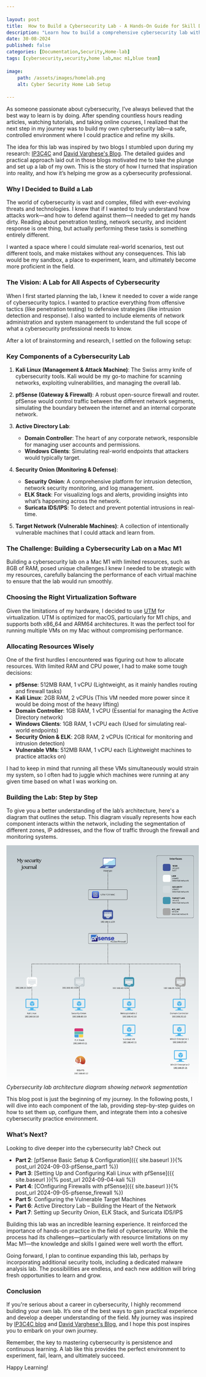 ```yaml
---

layout: post
title:  How to Build a Cybersecurity Lab - A Hands-On Guide for Skill Development
description: "Learn how to build a comprehensive cybersecurity lab with pfSense, Kali Linux, Security Onion, and Active Directory on a Mac M1 for hands-on skill development in penetration testing and network security."
date: 30-08-2024
published: false 
categories: [Documentation,Security,Home-lab]
tags: [cybersecurity,security,home lab,mac m1,blue team]

image: 
    path: /assets/images/homelab.png
    alt: Cyber Security Home Lab Setup

---
```



As someone passionate about cybersecurity, I’ve always believed that the best way to learn is by doing. After spending countless hours reading articles, watching tutorials, and taking online courses, I realized that the next step in my journey was to build my own cybersecurity lab—a safe, controlled environment where I could practice and refine my skills.

The idea for this lab was inspired by two blogs I stumbled upon during my research: [IP3C4C](https://ip3c4c.com) and [David Varghese's Blog](https://blog.davidvarghese.dev/). The detailed guides and practical approach laid out in those blogs motivated me to take the plunge and set up a lab of my own. This is the story of how I turned that inspiration into reality, and how it’s helping me grow as a cybersecurity professional.

### Why I Decided to Build a Lab

The world of cybersecurity is vast and complex, filled with ever-evolving threats and technologies. I knew that if I wanted to truly understand how attacks work—and how to defend against them—I needed to get my hands dirty. Reading about penetration testing, network security, and incident response is one thing, but actually performing these tasks is something entirely different.

I wanted a space where I could simulate real-world scenarios, test out different tools, and make mistakes without any consequences. This lab would be my sandbox, a place to experiment, learn, and ultimately become more proficient in the field.

### The Vision: A Lab for All Aspects of Cybersecurity

When I first started planning the lab, I knew it needed to cover a wide range of cybersecurity topics. I wanted to practice everything from offensive tactics (like penetration testing) to defensive strategies (like intrusion detection and response). I also wanted to include elements of network administration and system management to understand the full scope of what a cybersecurity professional needs to know.

After a lot of brainstorming and research, I settled on the following setup:

### Key Components of a Cybersecurity Lab

1. **Kali Linux (Management & Attack Machine)**: The Swiss army knife of cybersecurity tools. Kali would be my go-to machine for scanning networks, exploiting vulnerabilities, and managing the overall lab.

2. **pfSense (Gateway & Firewall)**: A robust open-source firewall and router. pfSense would control traffic between the different network segments, simulating the boundary between the internet and an internal corporate network.

3. **Active Directory Lab**:
   - **Domain Controller**: The heart of any corporate network, responsible for managing user accounts and permissions.
   - **Windows Clients**: Simulating real-world endpoints that attackers would typically target.

4. **Security Onion (Monitoring & Defense)**:
   - **Security Onion**: A comprehensive platform for intrusion detection, network security monitoring, and log management.
   - **ELK Stack**: For visualizing logs and alerts, providing insights into what’s happening across the network.
   - **Suricata IDS/IPS**: To detect and prevent potential intrusions in real-time.

5. **Target Network (Vulnerable Machines)**: A collection of intentionally vulnerable machines that I could attack and learn from.

### The Challenge: Building a Cybersecurity Lab on a Mac M1

Building a cybersecurity lab on a Mac M1 with limited resources, such as 8GB of RAM, posed unique challenges.I knew I needed to be strategic with my resources, carefully balancing the performance of each virtual machine to ensure that the lab would run smoothly.

### Choosing the Right Virtualization Software

Given the limitations of my hardware, I decided to use [UTM](https://mac.getutm.app/) for virtualization. UTM is optimized for macOS, particularly for M1 chips, and supports both x86_64 and ARM64 architectures. It was the perfect tool for running multiple VMs on my Mac without compromising performance.

### Allocating Resources Wisely

One of the first hurdles I encountered was figuring out how to allocate resources. With limited RAM and CPU power, I had to make some tough decisions:

- **pfSense**: 512MB RAM, 1 vCPU (Lightweight, as it mainly handles routing and firewall tasks)
- **Kali Linux**: 2GB RAM, 2 vCPUs (This VM needed more power since it would be doing most of the heavy lifting)
- **Domain Controller**: 1GB RAM, 1 vCPU (Essential for managing the Active Directory network)
- **Windows Clients**: 1GB RAM, 1 vCPU each (Used for simulating real-world endpoints)
- **Security Onion & ELK**: 2GB RAM, 2 vCPUs (Critical for monitoring and intrusion detection)
- **Vulnerable VMs**: 512MB RAM, 1 vCPU each (Lightweight machines to practice attacks on)

I had to keep in mind that running all these VMs simultaneously would strain my system, so I often had to juggle which machines were running at any given time based on what I was working on.

### Building the Lab: Step by Step

To give you a better understanding of the lab’s architecture, here's a diagram that outlines the setup. This diagram visually represents how each component interacts within the network, including the segmentation of different zones, IP addresses, and the flow of traffic through the firewall and monitoring systems.

![architecture of cyber security lab setup](/assets/images/architecture.png)
_Cybersecurity lab architecture diagram showing network segmentation_

This blog post is just the beginning of my journey. In the following posts, I will dive into each component of the lab, providing step-by-step guides on how to set them up, configure them, and integrate them into a cohesive cybersecurity practice environment.

### What’s Next?

Looking to dive deeper into the cybersecurity lab? Check out
- **Part 2**: [pfSense Basic Setup & Configuration]({{ site.baseurl }}{% post_url 2024-09-03-pfSense_part1 %}) 
- **Part 3**: [Setting Up and Configuring Kali Linux with pfSense]({{ site.baseurl }}{% post_url 2024-09-04-kali %}) 
- **Part 4**: [COnfiguring Firewalls with pfSense]({{ site.baseurl }}{% post_url 2024-09-05-pfsense_firewall %})
- **Part 5**: Configuring the Vulnerable Target Machines
- **Part 6**: Active Directory Lab – Building the Heart of the Network
- **Part 7**: Setting up Security Onion, ELK Stack, and Suricata IDS/IPS


Building this lab was an incredible learning experience. It reinforced the importance of hands-on practice in the field of cybersecurity. While the process had its challenges—particularly with resource limitations on my Mac M1—the knowledge and skills I gained were well worth the effort.

Going forward, I plan to continue expanding this lab, perhaps by incorporating additional security tools, including a dedicated malware analysis lab. The possibilities are endless, and each new addition will bring fresh opportunities to learn and grow.

### Conclusion

If you're serious about a career in cybersecurity, I highly recommend building your own lab. It’s one of the best ways to gain practical experience and develop a deeper understanding of the field. My journey was inspired by [IP3C4C blog](https://ip3c4c.com) and [David Varghese's Blog](https://blog.davidvarghese.dev/), and I hope this post inspires you to embark on your own journey.

Remember, the key to mastering cybersecurity is persistence and continuous learning. A lab like this provides the perfect environment to experiment, fail, learn, and ultimately succeed.

Happy Learning!

